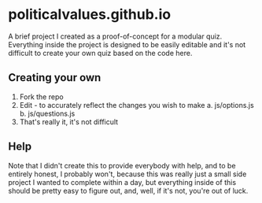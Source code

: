 # politicalvalues.github.io
A brief project I created as a proof-of-concept for a modular quiz. Everything inside the
project is designed to be easily editable and it's not difficult to create your own quiz based
on the code here.

## Creating your own
1. Fork the repo
2. Edit - to accurately reflect the changes you wish to make
  a. js/options.js
  b. js/questions.js
3. That's really it, it's not difficult

## Help
Note that I didn't create this to provide everybody with help, and to be entirely honest, I probably won't,
because this was really just a small side project I wanted to complete within a day, but everything inside of this
should be pretty easy to figure out, and, well, if it's not, you're out of luck.
